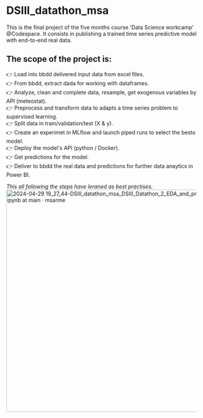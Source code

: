 # DSIII_datathon_msa

This is the final project of the five months course 'Data Science workcamp' @Codespace.
It consists in publishing a trained time series predictive model with end-to-end real data.  

## The scope of the project is:
👉 Load into bbdd delivered input data from excel files.  
👉 From bbdd, extract dada for working with dataframes.  
👉 Analyze, clean and complete data, resample, get exogenous variables by API (meteostat).  
👉 Preprocess and transform data to adapts a time series problem to supervised learning.  
👉 Split data in train/validation/test (X & y).  
👉 Create an experimet in MLflow and launch piped runs to select the besto model.  
👉 Deploy the model's API (python / Docker).  
👉 Get predictions for the model.  
👉 Deliver to bbdd the real data and predictions for further data anaytics in Power BI.  

_This all following the steps have leraned as best practises._
<img width="588" alt="2024-04-29 19_27_44-DSIII_datathon_msa_DSIII_Datathon_2_EDA_and_preprocessing ipynb at main · msarme" src="https://github.com/msarmengol-DS/DSIII_datathon_msa/assets/153068339/bfb20661-d21f-456f-85f3-815c51a2e8cb">
